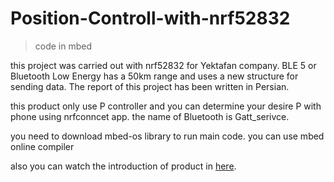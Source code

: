 # Position-Controll-with-nrf52832
> code in mbed
> 
this project was carried out with nrf52832 for Yektafan company. BLE 5 or Bluetooth Low Energy has a 50km range and uses a new structure for sending data. The report of this project has been written in Persian.
>
this product only use P controller and you can determine your desire P with phone using nrfconncet app. the name of Bluetooth is Gatt_serivce.
>
you need to download mbed-os library to run main code. you can use mbed online compiler

also you can watch the introduction of product in [here](https://www.linkedin.com/posts/mohammad-ali-amiri-3bb5b9207_%DA%A9%D9%86%D8%AA%D8%B1%D9%84-%D9%85%D9%88%D9%82%D8%B9%DB%8C%D8%AA-%D9%85%D9%88%D8%AA%D9%88%D8%B1-%D8%A8%D8%A7-%D8%A8%D9%84%D9%88%D8%AA%D9%88%D8%AB-%D9%86%D8%B3%D9%84-5-%D9%BE%D8%B1%D9%88%DA%98%D9%87-activity-6852970324355493888-lBcN).

